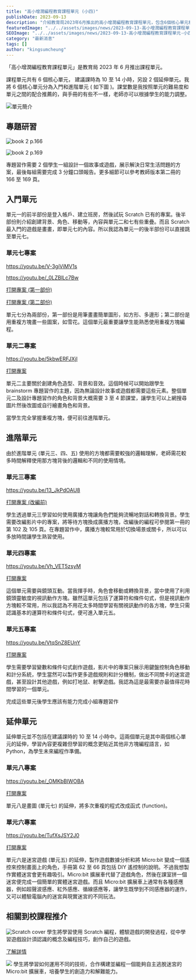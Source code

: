 ```yaml
---
title: "高小增潤編程教育課程單元 (小四)"
publishDate: 2023-09-13
description: "介紹教育局2023年6月推出的高小增潤編程教育課程單元，包含6個核心單元和2個延伸單元，建議課時10-14小時，涵蓋Scratch編程從入門到進階的完整學習路徑。"
featuredImage: "../../assets/images/news/2023-09-13-高小增潤編程教育課程單元-小四/image1.png"
SEOImage: "../../assets/images/news/2023-09-13-高小增潤編程教育課程單元-小四/image1.png"
category: "最新消息"
tags: []
author: "kingsumcheung"
---
```


「高小增潤編程教育課程單元」是教育局 2023 年 6 月推出課程單元。

課程單元共有 6 個核心單元， 建議課時為 10 至 14 小時，另設 2 個延伸單元。我將 6 個核心單元分為入門和進階單元 ( 如下圖 )。課堂數是我按照單元的難易度和單元之間的配合推薦的，與手冊的有些不一樣，老師亦可以根據學生的能力調整。

![單元簡介](../../assets/images/news/2023-09-13-高小增潤編程教育課程單元-小四/image2.png)

## 專題研習

![book 2 p.166](../../assets/images/news/2023-09-13-高小增潤編程教育課程單元-小四/image3.png)

![book 2 p.169](../../assets/images/news/2023-09-13-高小增潤編程教育課程單元-小四/image4.png)

專題習作需要 2 個學生一組設計一個故事或遊戲，展示解決日常生活問題的方案，最後每組需要完成 3 分鐘口頭報告。更多細節可以參考教師版本第二冊的 166 至 169 頁。

## 入門單元

單元一的前半部份是登入帳戶、建立班房，然後試玩 Scratch 已有的專案。後半部份則介紹創建背景、角色、移動等，內容與單元二和七有些重疊。而且 Scratch 最入門的遊戲是畫畫，即單元七的內容。所以我認為單元一的後半部份可以直接跳至單元七。

### 單元七專案

https://youtu.be/V-3giViMV1s

https://youtu.be/_0LZBlLc7Bw

[打開專案 (第一部份)](https://scratch.mit.edu/projects/737338011/editor/)

[打開專案 (第二部份)](https://scratch.mit.edu/projects/737402437/editor/)

單元七分為兩部份，第一部份是用筆畫畫簡單圖形，如方形、多邊形；第二部份是用重複方塊畫一些圖案，如雪花。這個單元最重要讓學生能熟悉使用重複方塊編程。

### 單元二專案

https://youtu.be/5kbwERFJXjI

[打開專案](https://scratch.mit.edu/projects/722781437/editor/)

單元二主要關於創建角色造型、背景和音效。這個時候可以開始跟學生 brainstorm 專題習作的主題，因為無論設計故事或遊戲都需要這些元素。整個單元二及設計專題習作的角色和背景大概需要 3 至 4 節課堂，讓學生可以上網搜尋圖片然後改圖或自行繪畫角色和背景。

當學生完全掌握重複方塊，便可前往進階單元。

## 進階單元

由於進階單元 (單元三、四、五) 使用的方塊都需要較強的邏輯理解，老師需花較多時間解釋使用那方塊背後的邏輯和不同的使用情境。

### 單元三專案

https://youtu.be/13_JkPdOAU8

[打開專案 (改編前)](https://scratch.mit.edu/projects/761138953/editor/)

學生透過單元三學習如何使用廣播方塊讓角色們能夠流暢地對話和轉換背景。學生需要改編影片中的專案，將等待方塊換成廣播方塊，改編後的編程可參閱第一冊的第 102 及 105 頁。在專題習作中，廣播方塊較常用於切換場景或關卡，所以可以多放時間讓學生熟習使用。

### 單元四專案

https://youtu.be/Vh_VET5zsyM

[打開專案](https://scratch.mit.edu/projects/727401089/editor/)

這個單元需要與鏡頭互動。當我揮手時，角色會移動或轉換背景，當中使用了利用鏡頭靈敏度的視訊動作方塊。雖然這單元包括了運算符和條件句式，但是視訊動作方塊較不常用，所以我認為不用花太多時間學習有關視訊動作的各方塊，學生只需認識基本的運算符和條件句式，便可進入單元五。

### 單元五專案

https://youtu.be/VtqSnZ8EUnY

[打開專案](https://scratch.mit.edu/projects/722154863/editor/)

學生需要學習變數和條件句式創作遊戲，影片中的專案只展示用鍵盤控制角色移動和計分系統，學生當然可以製作更多遊戲規則和計分機制，做出不同關卡的迷宮遊戲，甚至設計其他遊戲，例如打地鼠、射擊遊戲。我認為這是最需要亦最值得花時間學習的一個單元。

完成這些單元後學生應該有能力完成小組專題習作

## 延伸單元

延伸單元並不包括在建議課時的 10 至 14 小時中。這兩個單元是其中兩個核心單元的延伸，學習內容更複雜但學習的概念更貼近其他非方塊編程語言，如 Python，為學生未來編程作準備。

### 單元八專案

https://youtu.be/_OMKbBlWOBA

[打開專案](https://scratch.mit.edu/projects/737985288/editor/)

單元八是畫圖 (單元七) 的延伸，將多次重複的程式改成函式 (function)。

### 單元六專案

https://youtu.be/TufXsJSY2J0

[打開專案](https://scratch.mit.edu/projects/734745981/editor/)

單元六是迷宮遊戲 (單元五) 的延伸，製作遊戲數據分析和將 Micro:bit 變成一個遙控來控制畫面上的角色，手冊第 62 至 66 頁包括 DIY 遙控制的說明。不過我想製作實體迷宮會更有趣吸引。Micro:bit 擴展車代替了遊戲角色，然後在課室拼一個迷宮便完成一個簡單的實體迷宮遊戲。而且 Micro:bit 擴展車上通常有各種感應器，例如超聲波感應、紅外感應、循線感應等，讓學生既學到不同感應器的運作，又可以體驗電腦內的迷宮與現實迷宮的不同玩法。

## 相關到校課程推介

![Scratch cover](../../assets/images/news/2023-09-13-高小增潤編程教育課程單元-小四/image5.png)
學生將學習使用 Scratch 編程，體驗遊戲的開發過程，從中學習遊戲設計須認識的概念及編程技巧，創作自己的遊戲。

[了解詳情](school-courses/scratch-game-design/)

![](../../assets/images/news/2023-09-13-高小增潤編程教育課程單元-小四/image6.png)
學生將學習如何運用不同的技術，合作構建並編程一個能夠自主逃脫迷宮的 Micro:bit 擴展車，培養學生的創造力和解難能力。

